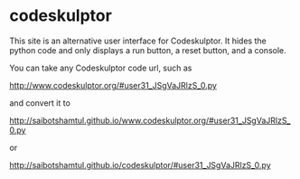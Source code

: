 # codeskulptor
This site is an alternative user interface for Codeskulptor. 
It hides the python code and only displays a run button, a reset button, and a console.

You can take any Codeskulptor code url, such as 

http://www.codeskulptor.org/#user31_JSgVaJRlzS_0.py

and convert it to 

http://saibotshamtul.github.io/www.codeskulptor.org/#user31_JSgVaJRlzS_0.py

or

http://saibotshamtul.github.io/codeskulptor/#user31_JSgVaJRlzS_0.py
